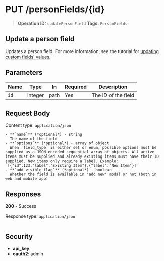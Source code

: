 # PUT /personFields/{id}

> **Operation ID:** `updatePersonField`
> **Tags:** `PersonFields`

## Update a person field

Updates a person field. For more information, see the tutorial for <a href=" https://pipedrive.readme.io/docs/updating-custom-field-value " target="_blank" rel="noopener noreferrer">updating custom fields' values</a>.

## Parameters

| Name | Type | In | Required | Description |
|------|------|-------|----------|-------------|
| `id` | integer | path | Yes | The ID of the field |

## Request Body

Content type: `application/json`

```
- **`name`** (*optional*) - string
  The name of the field
- **`options`** (*optional*) - array of object
  When `field_type` is either set or enum, possible options must be supplied as a JSON-encoded sequential array of objects. All active items must be supplied and already existing items must have their ID supplied. New items only require a label. Example: `[{"id":123,"label":"Existing Item"},{"label":"New Item"}]`
- **`add_visible_flag`** (*optional*) - boolean
  Whether the field is available in 'add new' modal or not (both in web and mobile app)
```

## Responses

**200** - Success

Response type: `application/json`

```

```


## Security

- **api_key**
- **oauth2**: admin